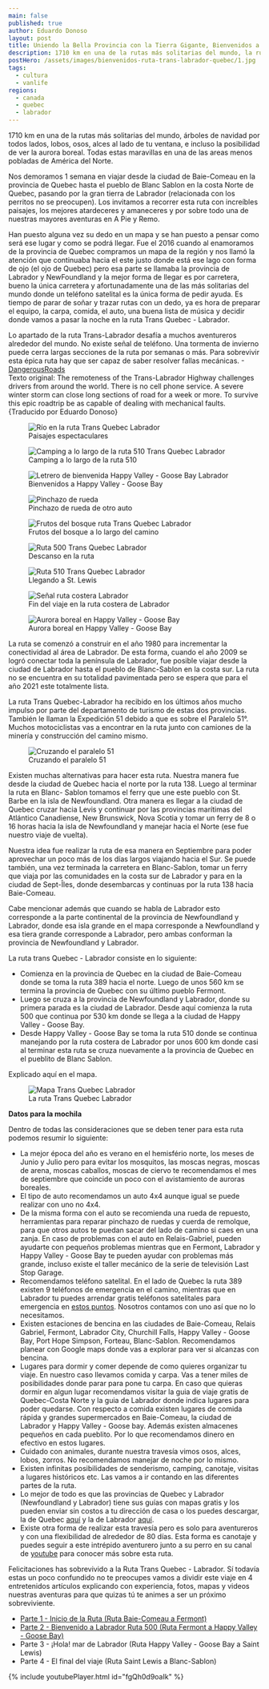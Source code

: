 ```yaml
---
main: false
published: true
author: Eduardo Donoso
layout: post
title: Uniendo la Bella Provincia con la Tierra Gigante, Bienvenidos a la Ruta Trans Quebec - Labrador
description: 1710 km en una de la rutas más solitarias del mundo, la ruta Trans Quebec - Labrador.
postHero: /assets/images/bienvenidos-ruta-trans-labrador-quebec/1.jpg
tags:
  - cultura
  - vanlife
regions:
  - canada
  - quebec
  - labrador
---
```


1710 km en una de la rutas más solitarias del mundo, árboles de navidad por todos lados, lobos, osos, alces al lado de tu ventana, e incluso la posibilidad de ver la aurora boreal. Todas estas maravillas en una de las areas menos pobladas de América del Norte.

Nos demoramos 1 semana en viajar desde la ciudad de Baie-Comeau en la provincia de Quebec hasta el pueblo de Blanc Sablon en la costa Norte de Quebec, pasando por la gran tierra de Labrador (relacionada con los perritos no se preocupen). Los invitamos a recorrer esta ruta con increíbles paisajes, los mejores atardeceres y amaneceres y por sobre todo una de nuestras mayores aventuras en A Pie y Remo.

Han puesto alguna vez su dedo en un mapa y se han puesto a pensar como será ese lugar y como se podrá llegar. Fue el 2016 cuando al enamoramos de la provincia de Quebec compramos un mapa de la región y nos llamó la atención que continuaba hacia el este justo donde está ese lago con forma de ojo (el ojo de Quebec) pero esa parte se llamaba la provincia de Labrador y NewFoundland y la mejor forma de llegar es por carretera, bueno la única carretera y afortunadamente una de las más solitarias del mundo donde un teléfono satelital es la única forma de pedir ayuda. Es tiempo de parar de soñar y trazar rutas con un dedo, ya es hora de preparar el equipo, la carpa, comida, el auto, una buena lista de música y decidir donde vamos a pasar la noche en la ruta Trans Quebec - Labrador.

<div class="quote">
  Lo apartado de la ruta Trans-Labrador desafía a muchos aventureros alrededor del mundo. No existe señal de teléfono. Una tormenta de invierno puede cerra largas secciones de la ruta por semanas o más. Para sobrevivir esta épica ruta hay que ser capaz de saber resolver fallas mecánicas. -<a href="https://www.dangerousroads.org/north-america/canada/1498-trans-labrador-highway-canada.html" title="Trans-Labrador Highway">DangerousRoads</a>
</div>
<div class="cc">
  Texto original: The remoteness of the Trans-Labrador Highway challenges drivers from around the world. There is no cell phone service. A severe winter storm can close long sections of road for a week or more. To survive this epic roadtrip be as capable of dealing with mechanical faults. {Traducido por Eduardo Donoso}
</div>

<figure class="figure">
  <img class="image" src="/assets/images/bienvenidos-ruta-trans-labrador-quebec/2.jpg" alt="Río en la ruta Trans Quebec Labrador">
  <figcaption class="img-caption">Paisajes espectaculares</figcaption>
</figure>
<figure class="figure">
  <img class="image" src="/assets/images/bienvenidos-ruta-trans-labrador-quebec/4.jpg" alt="Camping a lo largo de la ruta 510 Trans Quebec Labrador">
  <figcaption class="img-caption">Camping a lo largo de la ruta 510</figcaption>
</figure>
<figure class="figure">
  <img class="image" src="/assets/images/bienvenidos-ruta-trans-labrador-quebec/5.jpg" alt="Letrero de bienvenida Happy Valley - Goose Bay Labrador">
  <figcaption class="img-caption">Bienvenidos a Happy Valley - Goose Bay</figcaption>
</figure>
<figure class="figure">
  <img class="image" src="/assets/images/bienvenidos-ruta-trans-labrador-quebec/6.jpg" alt="Pinchazo de rueda">
  <figcaption class="img-caption">Pinchazo de rueda de otro auto</figcaption>
</figure>
<figure class="figure">
  <img class="image" src="/assets/images/bienvenidos-ruta-trans-labrador-quebec/7.jpg" alt="Frutos del bosque ruta Trans Quebec Labrador">
  <figcaption class="img-caption">Frutos del bosque a lo largo del camino</figcaption>
</figure>
<figure class="figure">
  <img class="image" src="/assets/images/bienvenidos-ruta-trans-labrador-quebec/8.jpg" alt="Ruta 500 Trans Quebec Labrador ">
  <figcaption class="img-caption">Descanso en la ruta</figcaption>
</figure>
<figure class="figure">
  <img class="image" src="/assets/images/bienvenidos-ruta-trans-labrador-quebec/9.jpg" alt="Ruta 510 Trans Quebec Labrador">
  <figcaption class="img-caption">Llegando a St. Lewis</figcaption>
</figure>
<figure class="figure">
  <img class="image" src="/assets/images/bienvenidos-ruta-trans-labrador-quebec/10.jpg" alt="Señal ruta costera Labrador">
  <figcaption class="img-caption">Fin del viaje en la ruta costera de Labrador</figcaption>
</figure>
<figure class="figure">
  <img class="image" src="/assets/images/bienvenidos-ruta-trans-labrador-quebec/11.jpg" alt="Aurora boreal en Happy Valley - Goose Bay">
  <figcaption class="img-caption">Aurora boreal en Happy Valley - Goose Bay</figcaption>
</figure>

La ruta se comenzó a construir en el año 1980 para incrementar la conectividad al área de Labrador. De esta forma, cuando el año 2009 se logró conectar toda la península de Labrador, fue posible viajar desde la ciudad de Labrador hasta el pueblo de Blanc-Sablon en la costa sur. La ruta no se encuentra en su totalidad pavimentada pero se espera que para el año 2021 este totalmente lista.

La ruta Trans Quebec-Labrador ha recibido en los últimos años mucho impulso por parte del departamento de turismo de estas dos provincias. También le llaman la Expedición 51 debido a que es sobre el Paralelo 51°. Muchos motociclistas vas a encontrar en la ruta junto con camiones de la minería y construcción del camino mismo.

<figure class="figure">
  <img class="image" src="/assets/images/bienvenidos-ruta-trans-labrador-quebec/3.jpg" alt="Cruzando el paralelo 51">
  <figcaption class="img-caption">Cruzando el paralelo 51</figcaption>
</figure>

Existen muchas alternativas para hacer esta ruta. Nuestra manera fue desde la ciudad de Quebec hacia el norte por la ruta 138. Luego al terminar la ruta en Blanc- Sablon tomamos el ferry que une este pueblo con St. Barbe en la isla de Newfoundland. Otra manera es llegar a la ciudad de Quebec cruzar hacia Levis y continuar por las provincias marítimas del Atlántico Canadiense, New Brunswick, Nova Scotia y tomar un ferry de 8 o 16 horas hacia la isla de Newfoundland y manejar hacia el Norte (ese fue nuestro viaje de vuelta).

Nuestra idea fue realizar la ruta de esa manera en Septiembre para poder aprovechar un poco más de los días largos viajando hacia el Sur.
Se puede también, una vez terminada la carretera en Blanc-Sablon, tomar un ferry que viaja por las comunidades  en la costa sur de Labrador y para en la ciudad de Sept-Îles, donde desembarcas y continuas por la ruta 138 hacia Baie-Comeau.

Cabe mencionar además que cuando se habla de Labrador esto corresponde a la parte continental de la provincia de Newfoundland y Labrador, donde esa isla grande en el mapa corresponde a Newfoundland  y esa tiera grande corresponde a Labrador, pero ambas conforman la provincia de Newfoundland y Labrador.

La ruta trans Quebec - Labrador  consiste en lo siguiente:
- Comienza en la provincia de Quebec en la ciudad de Baie-Comeau donde se toma la ruta 389 hacia el norte. Luego de unos 560 km se termina la provincia de Quebec con su último pueblo Fermont.
- Luego se cruza a la provincia de Newfoundland y Labrador, donde su primera parada es la ciudad de Labrador. Desde aquí comienza la ruta 500 que continua por 530 km donde se llega a la ciudad de Happy Valley - Goose Bay.
- Desde Happy Valley - Goose Bay se toma la ruta 510 donde se continua manejando por la ruta costera de Labrador por unos 600 km donde casi al terminar esta ruta se cruza nuevamente a la provincia de Quebec en el pueblito de Blanc Sablon.

Explicado aquí en el mapa.

<figure class="figure">
  <img class="image" src="/assets/images/bienvenidos-ruta-trans-labrador-quebec/12.jpg" alt="Mapa Trans Quebec Labrador">
  <figcaption class="img-caption">La ruta Trans Quebec Labrador</figcaption>
</figure>

**Datos para la mochila**

Dentro de todas las consideraciones que se deben tener para esta ruta podemos resumir lo siguiente:

- La mejor época del año es verano en el hemisfério norte, los meses de Junio y Julio pero para evitar los mosquitos, las moscas negras, moscas de arena, moscas caballos, moscas de ciervo te recomendamos el mes de septiembre que coincide un poco con el avistamiento de auroras boreales.
- El tipo de auto recomendamos un auto 4x4 aunque igual se puede realizar con uno no 4x4.
- De la misma forma con el auto se recomienda una rueda de repuesto, herramientas para reparar pinchazo de ruedas y cuerda de remolque, para que otros autos te puedan sacar del lado de camino si caes en una zanja. En caso de problemas con el auto en Relais-Gabriel, pueden ayudarte con pequeños problemas mientras que en Fermont, Labrador y Happy Valley - Goose Bay te pueden ayudar con problemas más grande, incluso existe el taller mecánico de la serie de televisión Last Stop Garage.
- Recomendamos teléfono satelital. En el lado de Quebec la ruta 389 existen 9 teléfonos de emergencia en el camino, mientras que en Labrador tu puedes arrendar gratis teléfonos satelitales para emergencia en <a href="http://www.destinationlabrador.com/guide/files/travel_trade/free_satellite_phone_loan_program.pdf" title="TLH Teléfonos Satelitales">estos puntos</a>. Nosotros contamos con uno así que no lo necesitamos.
- Existen estaciones de bencina en las ciudades de Baie-Comeau, Relais Gabriel, Fermont, Labrador City, Churchill Falls, Happy Valley - Goose Bay, Port Hope Simpson, Forteau, Blanc-Sablon. Recomendamos planear con Google maps donde vas a explorar para ver si alcanzas con bencina.
- Lugares para dormir y comer depende de como quieres organizar tu viaje. En nuestro caso llevamos comida y carpa. Vas a tener miles de posibilidades donde parar para pone tu carpa. En caso que quieras dormir en algun lugar recomendamos visitar la guia de viaje gratis de Quebec-Costa Norte y la guia de Labrador donde indica lugares para poder quedarse. Con respecto a comida existen lugares de comida rápida y grandes supermercados en Baie-Comeau, la ciudad de Labrador y Happy Valley - Goose bay. Además existen almacenes pequeños en cada pueblito. Por lo que recomendamos dinero en efectivo en estos lugares.
- Cuidado con animales, durante nuestra travesía vimos osos, alces, lobos, zorros. No recomendamos manejar de noche por lo mismo.
- Existen infinitas posibilidades de senderismo, camping, canotaje, visitas a lugares históricos etc. Las vamos a ir contando en las diferentes partes de la ruta.
- Lo mejor de todo es que las provincias de Quebec y Labrador (Newfoundland y Labrador) tiene sus guías con mapas gratis y los pueden enviar sin costos a tu dirección de casa o los puedes descargar, la de Quebec <a href="https://tourismecote-nord.com/en/discover-our-region/see-and-online-order/" title="Cote Norde Guia">aquí</a> y la de Labrador <a href="https://www.newfoundlandlabrador.com/trip-ideas/travellers-guide" title="Labrador Guia">aquí</a>.
- Existe otra forma de realizar esta travesía pero es solo para aventureros y con una flexibilidad de alrededor de 80 días. Esta forma es canotaje y puedes seguir a este intrépido aventurero junto a su perro en su canal de <a href="https://www.youtube.com/watch?v=Rxb-zVhwf5A&t=2s" title="Youtube Justin Barbour">youtube</a> para conocer más sobre esta ruta.

Felicitaciones has sobrevivido a la Ruta Trans Quebec - Labrador.  Sí todavía estas un poco confundido no te preocupes vamos a dividir este viaje en 4 entretenidos artículos explicando con experiencia, fotos, mapas y videos nuestras aventuras para que quizas tú te animes a ser un próximo sobreviviente.

- <a href="/baie-comeau-fermont-ruta-trans-quebec-labrador-parte-1" title="Parte 1 - Inicio de la Ruta (Ruta Baie-Comeau a Fermont)">Parte 1 - Inicio de la Ruta (Ruta Baie-Comeau a Fermont)</a>
- <a href="/labrador-city-happy-valley-ruta-trans-quebec-labrador-parte-2" title="Parte 2 - Bienvenido a Labrador Ruta 500 (Ruta Fermont a Happy Valley - Goose Bay)">Parte 2 - Bienvenido a Labrador Ruta 500 (Ruta Fermont a Happy Valley - Goose Bay)</a>
- Parte 3 - ¡Hola! mar de Labrador (Ruta Happy Valley - Goose Bay a Saint Lewis)
- Parte 4 - El final del viaje (Ruta Saint Lewis a Blanc-Sablon)

{% include youtubePlayer.html id="fgQh0d9oaIk" %}

